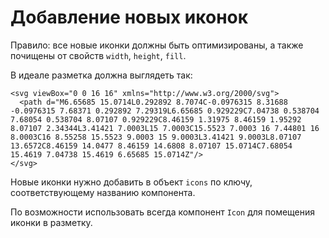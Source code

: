 # Добавление новых иконок

Правило: все новые иконки должны быть оптимизированы, а также почищены от свойств `width`, `height`, `fill`.

В идеале разметка должна выглядеть так:
```
<svg viewBox="0 0 16 16" xmlns="http://www.w3.org/2000/svg">
  <path d="M6.65685 15.0714L0.292892 8.7074C-0.0976315 8.31688 -0.0976315 7.68371 0.292892 7.29319L6.65685 0.929229C7.04738 0.538704 7.68054 0.538704 8.07107 0.929229C8.46159 1.31975 8.46159 1.95292 8.07107 2.34344L3.41421 7.0003L15 7.0003C15.5523 7.0003 16 7.44801 16 8.0003C16 8.55258 15.5523 9.0003 15 9.0003L3.41421 9.0003L8.07107 13.6572C8.46159 14.0477 8.46159 14.6808 8.07107 15.0714C7.68054 15.4619 7.04738 15.4619 6.65685 15.0714Z"/>
</svg>
```

Новые иконки нужно добавить в объект `icons` по ключу, соответствующему названию компонента.

По возможности использовать всегда компонент `Icon` для помещения иконки в разметку.
